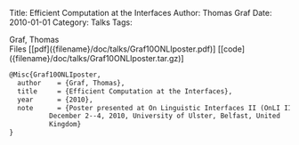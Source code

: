 Title: Efficient Computation at the Interfaces
Author: Thomas Graf
Date: 2010-01-01
Category: Talks
Tags: 

<div markdown class="authors">
Graf, Thomas
</div>

<div markdown class="files">
<span id="files-title">Files</span>
[[pdf]({filename}/doc/talks/Graf10ONLIposter.pdf)]
[[code]({filename}/doc/talks/Graf10ONLIposter.tar.gz)]
</div>

~~~latex
@Misc{Graf10ONLIposter,
  author	= {Graf, Thomas},
  title		= {Efficient Computation at the Interfaces},
  year		= {2010},
  note		= {Poster presented at On Linguistic Interfaces II (OnLI II),
		  December 2--4, 2010, University of Ulster, Belfast, United
		  Kingdom}
}
~~~
